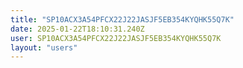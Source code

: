 ```yaml
---
title: "SP10ACX3A54PFCX22J22JASJF5EB354KYQHK55Q7K"
date: 2025-01-22T18:10:31.240Z
user: SP10ACX3A54PFCX22J22JASJF5EB354KYQHK55Q7K
layout: "users"
---
```

    